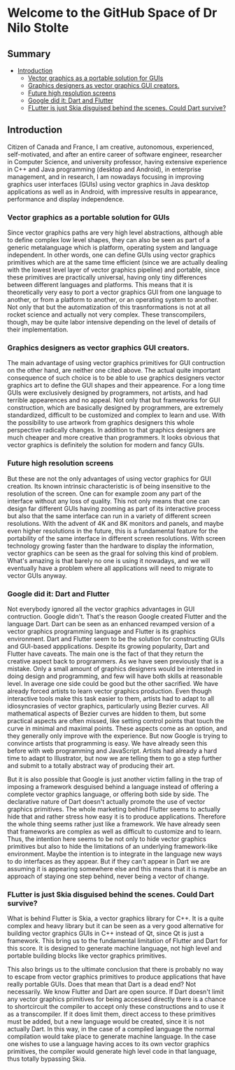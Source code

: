 # Welcome to the GitHub Space of Dr Nilo Stolte
## Summary
- [Introduction](https://github.com/nilostolte#introduction)
  * [Vector graphics as a portable solution for GUIs](https://github.com/nilostolte#vector-graphics-as-a-portable-solution-for-guis)
  * [Graphics designers as vector graphics GUI creators.](https://github.com/nilostolte#graphics-designers-as-vector-graphics-gui-creators)
  * [Future high resolution screens](https://github.com/nilostolte#future-high-resolution-screens)
  * [Google did it: Dart and Flutter](https://github.com/nilostolte#google-did-it-dart-and-flutter)
  * [FLutter is just Skia disguised behind the scenes. Could Dart survive?](https://github.com/nilostolte#flutter-is-just-skia-disguised-behind-the-scenes-could-dart-survive)

## Introduction

Citizen of Canada and France, I am creative, autonomous, experienced, self-motivated, and after an entire career of software engineer, researcher in Computer Science, and university professor, having extensive experience in C++ and Java programming (desktop and Android), in enterprise management, and in research, I am nowadays focusing in improving graphics user interfaces (GUIs) using vector graphics in Java desktop applications as well as in Android, with impressive results in appearance, performance and display independence.

### Vector graphics as a portable solution for GUIs

Since vector graphics paths are very high level abstractions, although able to define complex low level shapes, they can also be seen as part of a generic metalanguage which is platform, operating system and language independent. In other words, one can define GUIs using vector graphics primitives which are at the same time efficient (since we are actually dealing with the lowest level layer of vector graphics pipeline) and portable, since these primitives are practically universal, having only tiny differences between different languages and platforms. 
This means that it is theoretically very easy to port a vector graphics GUI from one language to another, or from a platform to another, or an operating system to another. Not only that but the automatization of this trasnformations is not at all rocket science and actually not very complex. These transcompilers, though, may be quite labor intensive depending on the level of details of their implementation.

### Graphics designers as vector graphics GUI creators.

The main advantage of using vector graphics primitives for GUI contruction on the other hand, are neither one cited above. The actual quite important consequence of such choice is to be able to use graphics designers vector graphics art to define the GUI shapes and their appearence. For a long time GUIs were exclusively designed by programmers, not artists, and had terrible appearences and no appeal. Not only that but frameworks for GUI construction, which are basically designed by programmers, are extremely standardized, difficult to be customized and complex to learn and use. With the possibility to use artwork from graphics designers this whole perspective radically changes. In addition to that graphics designers are much cheaper and more creative than programmers. It looks obvious that vector graphics is definitely the solution for modern and fancy GUIs.

### Future high resolution screens

But these are not the only advantages of using vector graphics for GUI creation. Its known intrinsic characteristic is of being insensitive to the resolution of the screen. One can for example zoom any part of the interface without any loss of quality. This not only means that one can design far different GUIs having zooming as part of its interactive process but also that the same interface can run in a variety of different screen resolutions. With the advent of 4K and 8K monitors and panels, and maybe even higher resolutions in the future, this is a fundamental feature for the portability of the same interface in different screen resolutions. With screen technology growing faster than the hardware to display the information, vector graphics can be seen as the graal for solving this kind of problem. What's amazing is that barely no one is using it nowadays, and we will eventually have a problem where all applications will need to migrate to vector GUIs anyway.

### Google did it: Dart and Flutter

Not everybody ignored all the vector graphics advantages in GUI contruction. Google didn't. That's the reason Google created Flutter and the language Dart. Dart can be seen as an enhanced revamped version of a vector graphics programming language and Flutter is its graphics environment. Dart and Flutter seem to be the solution for constructing GUIs and GUI-based appplications. Despite its growing popularity, Dart and Flutter have caveats. The main one is the fact of that they return the creative aspect back to programmers. As we have seen previously that is a mistake. Only a small amount of graphics designers would be interested in doing design and programming, and few will have both skills at reasonable level. In average one side could be good but the other sacrified. We have already forced artists to learn vector graphics production. Even though interactive tools make this task easier to them, artists had to adapt to all idiosyncrasies of vector graphics, particularly using Bezier curves. All mathematical aspects of Bezier curves are hidden to them, but some practical aspects are often missed, like setting control points that touch the curve in minimal and maximal points. 
These aspects come as an option, and they generally only improve with the experience. But now Google is trying to convince artists that programming is easy. We have already seen this before with web programming and JavaScript. Artists had already a hard time to adapt to Illustrator, but now we are telling them to go a step further and submit to a totally abstract way of producing their art.

But it is also possible that Google is just another victim falling in the trap of imposing a framework desguised behind a language instead of offering a complete vector graphics language, or offering both side by side. The declarative nature of Dart doesn't actually promote the use of vector graphics primitives. The whole marketing behind Flutter seems to actually hide that and rather stress how easy it is to produce applications. Therefore the whole thing seems rather just like a framework. 
We have already seen that frameworks are complex as well as difficult to customize and to learn. Thus, the intention here seems to be not only to hide vector graphics primitives but also to hide the limitations of an underlying framework-like environment. Maybe the intention is to integrate in the language new ways to do interfaces as they appear. But if they can't appear in Dart we are assuming it is appearing somewhere else and this means that it is maybe an approach of staying one step behind, never being a vector of change.

### FLutter is just Skia disguised behind the scenes. Could Dart survive?

What is behind Flutter is Skia, a vector graphics library for C++. It is a quite complex and heavy library but it can be seen as a very good alternative for building vector graphics GUIs in C++ instead of Qt, since Qt is just a framework. This bring us to the fundamental limitation of Flutter and Dart for this score. It is designed to generate machine language, not high level and portable building blocks like vector graphics primitives.

This also brings us to the ultimate conclusion that there is probably no way to escape from vector graphics primitives to produce applications that have really portable GUIs. Does that mean that Dart is a dead end? Not necessarily. We know Flutter and Dart are open source. If Dart doesn't limit any vector graphics primitives for being accessed directly there is a chance to shortcircuit the compiler to accept only these constructions and to use it as a transcompiler. If it does limit them, direct access to these primitives must be added, but a new language would be created, since it is not actually Dart. In this way, in the case of a compiled language the normal compilation would take place to generate machine language. In the case one wishes to use a language having acces to its own vector graphics primitives, the compiler would generate high level code in that language, thus totally bypassing Skia.
